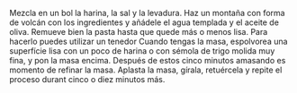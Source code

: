 Mezcla en un bol la harina, la sal y la levadura.
Haz un montaña con forma de volcán con los ingredientes y añádele el agua templada y el aceite de oliva.
Remueve bien la pasta hasta que quede más o menos lisa. Para hacerlo puedes utilizar un tenedor
Cuando tengas la masa, espolvorea una superfície lisa con un poco de harina o con sémola de trigo molida muy fina, y pon la masa encima. 
Después de estos cinco minutos amasando es momento de refinar la masa. Aplasta la masa, gírala, retuércela y repite el proceso durant cinco o diez minutos más.